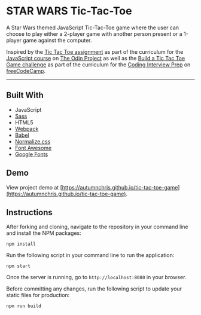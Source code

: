 # STAR WARS Tic-Tac-Toe

A Star Wars themed JavaScript Tic-Tac-Toe game where the user can choose to play either a 2-player game with another person present or a 1-player game against the computer.

Inspired by the [Tic Tac Toe assignment](https://www.theodinproject.com/lessons/node-path-javascript-tic-tac-toe) as part of the curriculum for the [JavaScript course](https://www.theodinproject.com/paths/full-stack-javascript/courses/javascript) on [The Odin Project](https://www.theodinproject.com) as well as the [Build a Tic Tac Toe Game challenge](https://www.freecodecamp.org/learn/coding-interview-prep/take-home-projects/build-a-tic-tac-toe-game) as part of the curriculum for the [Coding Interview Prep](https://www.freecodecamp.org/learn/coding-interview-prep) on [freeCodeCamp](https://www.freecodecamp.org).

---

## Built With
* JavaScript
* [Sass](http://sass-lang.com)
* HTML5
* [Webpack](https://webpack.js.org)
* [Babel](https://babeljs.io)
* [Normalize.css](https://necolas.github.io/normalize.css)
* [Font Awesome](https://fontawesome.com)
* [Google Fonts](https://fonts.google.com)

## Demo

View project demo at [https://autumnchris.github.io/tic-tac-toe-game](https://autumnchris.github.io/tic-tac-toe-game).

## Instructions

After forking and cloning, navigate to the repository in your command line and install the NPM packages:
```
npm install
```

Run the following script in your command line to run the application:
```
npm start
```

Once the server is running, go to `http://localhost:8080` in your browser.

Before committing any changes, run the following script to update your static files for production:
```
npm run build
```
